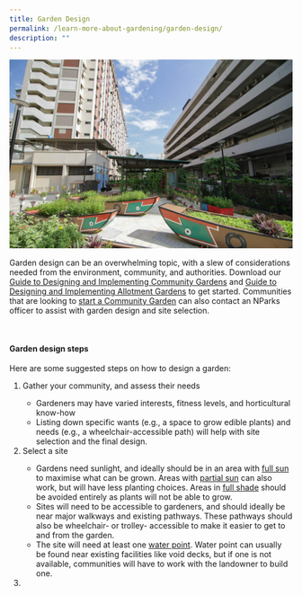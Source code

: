 ```yaml
---
title: Garden Design
permalink: /learn-more-about-gardening/garden-design/
description: ""
---
```

<section>
<img title="" src="/images/Garden%20design/GardenOfLove_JacChua.jpg">
	<p>Garden design can be an overwhelming topic, with a slew of considerations needed from the environment, community, and authorities. Download our <a href="https://www.nparks.gov.sg/-/media/nparks-real-content/gardening/community-gardens/start-a-community-garden/planning-your-garden/a_guide_to_designing_and_implementing_community_gardens_digital.ashx">Guide to Designing and&nbsp;Implementing Community Gardens</a> and <a href="https://www.nparks.gov.sg/-/media/nparks-real-content/gardening/community-gardens/start-a-community-garden/planning-your-garden/a-guide-to-design-and-implementing-allotment-gardens.ashx">Guide to Designing and Implementing Allotment Gardens</a> to get started. Communities that are looking to <a href="/get-involved/community-gardens/">start a Community Garden</a> can also contact an NParks officer to assist with garden design and site selection. </p>
	</section>
	<br>
	<section>
	<h4>Garden design steps</h4>
	<p>Here are some suggested steps on how to design a garden:</p>
	<ol>
		<li>Gather your community, and assess their needs</li>
		<ul>
			<li>Gardeners may have varied interests, fitness levels, and horticultural know-how</li>
			<li>Listing down specific wants (e.g., a space to grow edible plants) and needs (e.g., a wheelchair-accessible path) will help with site selection and the final design.</li>
		</ul>
		<li>Select a site</li>
		<ul> 
			<li>Gardens need sunlight, and ideally should be in an area with <a href="/page-index/horticulture-techniques/gauging-light/">full sun</a> to maximise what can be grown. Areas with <a href="/page-index/horticulture-techniques/gauging-light/">partial sun</a> can also work, but will have less planting choices. Areas in <a href="/page-index/horticulture-techniques/gauging-light/">full shade</a> should be avoided entirely as plants will not be able to grow. </li>
			<li>Sites will need to be accessible to gardeners, and should ideally be near major walkways and existing pathways. These pathways should also be wheelchair- or trolley- accessible to make it easier to get to and from the garden.</li>
			<li>The site will need at least one <a href="/page-index/hardscapes/water-points/">water point</a>. Water point can usually be found near existing facilities like void decks, but if one is not available, communities will have to work with the landowner to build one.</li>
		</ul>
		<li>
			</li></ol></section>
